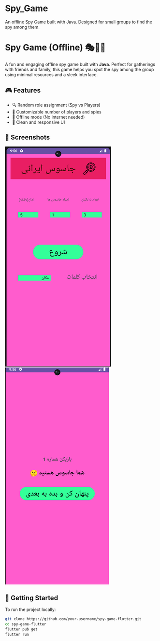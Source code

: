 # Spy_Game
An offline Spy Game built with Java. Designed for small groups to find the spy among them.
# Spy Game (Offline) 🎭🕵️‍♂️

A fun and engaging offline spy game built with **Java**. Perfect for gatherings with friends and family, this game helps you spot the spy among the group using minimal resources and a sleek interface.

## 🎮 Features

- 🔍 Random role assignment (Spy vs Players)
- 🎲 Customizable number of players and spies
- 📵 Offline mode (No internet needed)
- 🎨 Clean and responsive UI

## 📱 Screenshots
<!-- Add screenshots here later if you want -->

![PCB](image1.png)
![PCB1](image2.png)
## 🚀 Getting Started

To run the project locally:

```bash
git clone https://github.com/your-username/spy-game-flutter.git
cd spy-game-flutter
flutter pub get
flutter run
